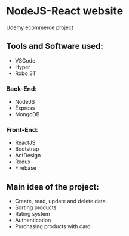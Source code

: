 NodeJS-React website  
======================

Udemy ecommerce project

Tools and Software used:
------------------------
-   VSCode
-   Hyper
-   Robo 3T

### Back-End:
-   NodeJS
-   Express
-   MongoDB

### Front-End:
-   ReactJS
-   Bootstrap
-   AntDesign
-   Redux
-   Firebase

Main idea of the project:
-------------------------
-   Create, read, update and delete data
-   Sorting products
-   Rating system
-   Authentication
-   Purchasing products with card
